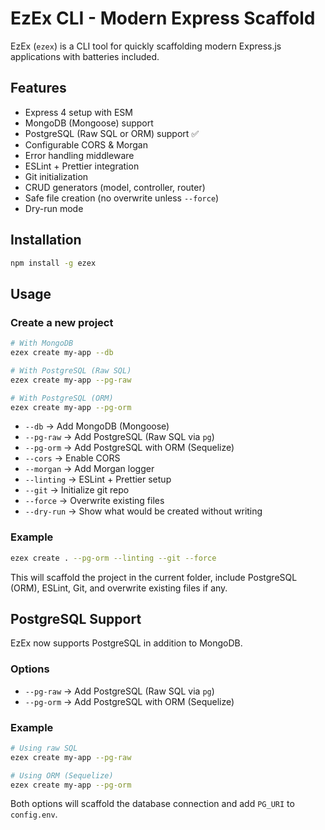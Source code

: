 # EzEx CLI - Modern Express Scaffold

EzEx (`ezex`) is a CLI tool for quickly scaffolding modern Express.js applications with batteries included.

## Features

- Express 4 setup with ESM
- MongoDB (Mongoose) support
- PostgreSQL (Raw SQL or ORM) support ✅
- Configurable CORS & Morgan
- Error handling middleware
- ESLint + Prettier integration
- Git initialization
- CRUD generators (model, controller, router)
- Safe file creation (no overwrite unless `--force`)
- Dry-run mode

## Installation

```bash
npm install -g ezex
```

## Usage

### Create a new project

```bash
# With MongoDB
ezex create my-app --db

# With PostgreSQL (Raw SQL)
ezex create my-app --pg-raw

# With PostgreSQL (ORM)
ezex create my-app --pg-orm
```

- `--db` → Add MongoDB (Mongoose)  
- `--pg-raw` → Add PostgreSQL (Raw SQL via `pg`)  
- `--pg-orm` → Add PostgreSQL with ORM (Sequelize)  
- `--cors` → Enable CORS  
- `--morgan` → Add Morgan logger  
- `--linting` → ESLint + Prettier setup  
- `--git` → Initialize git repo  
- `--force` → Overwrite existing files  
- `--dry-run` → Show what would be created without writing  

### Example

```bash
ezex create . --pg-orm --linting --git --force
```

This will scaffold the project in the current folder, include PostgreSQL (ORM), ESLint, Git, and overwrite existing files if any.

## PostgreSQL Support

EzEx now supports PostgreSQL in addition to MongoDB.

### Options

- `--pg-raw` → Add PostgreSQL (Raw SQL via `pg`)  
- `--pg-orm` → Add PostgreSQL with ORM (Sequelize)  

### Example

```bash
# Using raw SQL
ezex create my-app --pg-raw

# Using ORM (Sequelize)
ezex create my-app --pg-orm
```

Both options will scaffold the database connection and add `PG_URI` to `config.env`.
